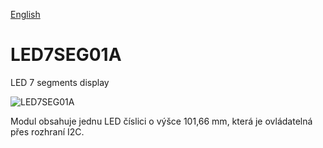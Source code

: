
[English](./README.md)
<!--- module --->
# LED7SEG01A
<!--- Emodule --->

<!--- subtitle --->LED 7 segments display<!--- Esubtitle --->

![LED7SEG01A](/doc/img/LED7SEG01A_QRcode.png)

<!--- description --->Modul obsahuje jednu LED číslici o výšce 101,66 mm, která je ovládatelná přes rozhraní I2C.<!--- Edescription --->
            